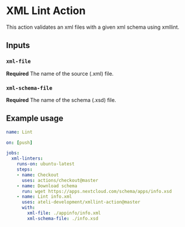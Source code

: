 # XML Lint Action

This action validates an xml files with a given xml schema using xmllint.

## Inputs

### `xml-file`

**Required** The name of the source (.xml) file.

### `xml-schema-file`

**Required** The name of the schema (.xsd) file.

## Example usage

```yml
name: Lint

on: [push]

jobs:
  xml-linters:
    runs-on: ubuntu-latest
    steps:
    - name: Checkout
      uses: actions/checkout@master
    - name: Download schema
      run: wget https://apps.nextcloud.com/schema/apps/info.xsd
    - name: Lint info.xml
      uses: ateli-development/xmllint-action@master
      with:
        xml-file: ./appinfo/info.xml
        xml-schema-file: ./info.xsd
```
